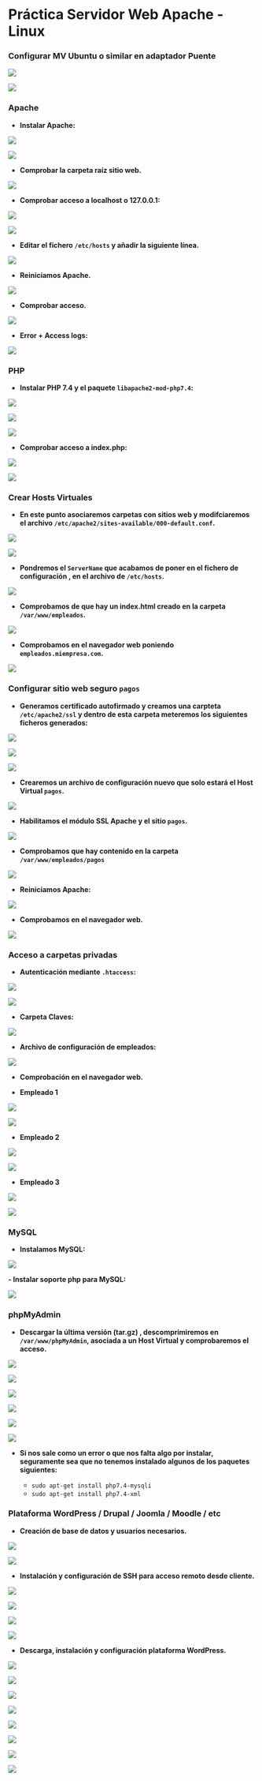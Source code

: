 # **Práctica Servidor Web Apache - Linux**

### **Configurar MV Ubuntu o similar en adaptador Puente**

![](img/049.png)

![](img/050.png)

### **Apache**

- **Instalar Apache:**

![](img/002.png)

![](img/001.png)

- **Comprobar la carpeta raíz sitio web.**

![](img/003.png)

- **Comprobar acceso a localhost o 127.0.0.1:**

![](img/004.png)

![](img/005.png)

- **Editar el fichero `/etc/hosts` y añadir la siguiente línea.**

![](img/007.png)

- **Reiniciamos Apache.**

![](img/008.png)

- **Comprobar acceso.**

![](img/009.png)

- **Error + Access logs:**

![](img/010.png)

### **PHP**

- **Instalar PHP 7.4 y el paquete `libapache2-mod-php7.4`:**

![](img/011.png)

![](img/012.png)

![](img/014.png)

- **Comprobar acceso a index.php:**

![](img/069.png)

![](img/070.png)

### **Crear Hosts Virtuales**

- **En este punto asociaremos carpetas con sitios web y modifciaremos el archivo `/etc/apache2/sites-available/000-default.conf`.**

![](img/016.png)

![](img/017.png)

- **Pondremos el ``ServerName`` que acabamos de poner en el fichero de configuración , en el archivo de ``/etc/hosts``.**

![](img/018.png)

- **Comprobamos de que hay un index.html creado en la carpeta ``/var/www/empleados``.**

![](img/019.png)

- **Comprobamos en el navegador web poniendo ``empleados.miempresa.com``.**

![](img/020.png)

### **Configurar sitio web seguro `pagos`**

- **Generamos certificado autofirmado y creamos una carpteta `/etc/apache2/ssl` y dentro de esta carpeta meteremos los siguientes ficheros generados:**

![](img/035.png)

![](img/036.png)

![](img/072.png)

- **Crearemos un archivo de configuración nuevo que solo estará el Host Virtual ``pagos``.**

![](img/071.png)

- **Habilitamos el módulo SSL Apache y el sitio ``pagos``.**

![](img/037.png)

- **Comprobamos que hay contenido en la carpeta `/var/www/empleados/pagos`**

![](img/031.png)

- **Reiniciamos Apache:**

![](img/038.png)

- **Comprobamos en el navegador web.**

![](img/034.png)

### **Acceso a carpetas privadas**

- **Autenticación mediante ``.htaccess``:**

![](img/066.png)

![](img/067.png)

- **Carpeta Claves:**

![](img/065.png)

- **Archivo de configuración de empleados:**

![](img/068.png)

- **Comprobación en el navegador web.**

 - **Empleado 1**

![](img/062.png)

![](img/042.png)

 - **Empleado 2**

![](img/063.png)

![](img/064.png)

 - **Empleado 3**

![](img/082.png)

![](img/083.png)

### **MySQL**

- **Instalamos MySQL:**

![](img/043.png)

**- Instalar soporte php para MySQL:**

![](img/044.png)

### **phpMyAdmin**

- **Descargar la última versión (tar.gz) , descomprimiremos en `/var/www/phpMyAdmin`, asociada a un Host Virtual y comprobaremos el acceso.**

![](img/073.png)

![](img/074.png)

![](img/075.png)

![](img/076.png)

![](img/046.png)

![](img/079.png)

- **Si nos sale como un error o que nos falta algo por instalar, seguramente sea que no tenemos instalado algunos de los paquetes siguientes:**

  - `sudo apt-get install php7.4-mysqli`
  - `sudo apt-get install php7.4-xml`

### **Plataforma WordPress / Drupal / Joomla / Moodle / etc**

- **Creación de base de datos y usuarios necesarios.**

![](img/080.png)

![](img/081.png)

- **Instalación y configuración de SSH para acceso remoto desde cliente.**

![](img/051.png)

![](img/052.png)

![](img/054.png)

![](img/053.png)

- **Descarga, instalación y configuración plataforma WordPress.**

![](img/055.png)

![](img/078.png)

![](img/077.png)

![](img/056.png)

![](img/057.png)

![](img/059.png)

![](img/060.png)

![](img/061.png)
